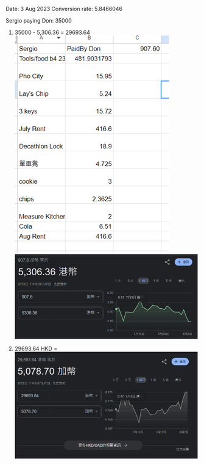 Date: 3 Aug 2023
Conversion rate: 5.8466046

Sergio paying Don: 35000

1. 35000 - 5,306.36 =  29693.64
![](z.Images/Pasted%20image%2020230803155710.png)
![](z.Images/Pasted%20image%2020230803155756.png)

2. 29693.64 HKD =  ![](z.Images/Pasted%20image%2020230803155900.png)
